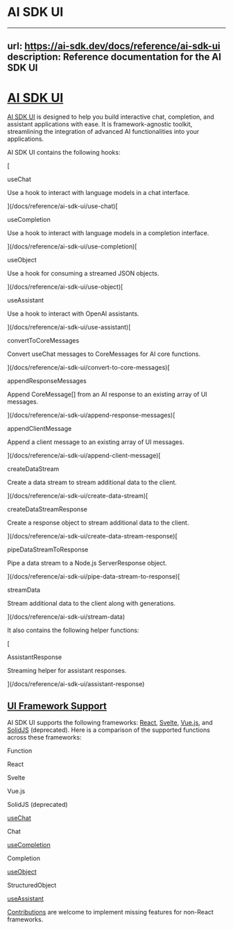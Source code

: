 # AI SDK UI


---
url: https://ai-sdk.dev/docs/reference/ai-sdk-ui
description: Reference documentation for the AI SDK UI
---


# [AI SDK UI](#ai-sdk-ui)


[AI SDK UI](/docs/ai-sdk-ui) is designed to help you build interactive chat, completion, and assistant applications with ease. It is framework-agnostic toolkit, streamlining the integration of advanced AI functionalities into your applications.

AI SDK UI contains the following hooks:

[

useChat

Use a hook to interact with language models in a chat interface.

](/docs/reference/ai-sdk-ui/use-chat)[

useCompletion

Use a hook to interact with language models in a completion interface.

](/docs/reference/ai-sdk-ui/use-completion)[

useObject

Use a hook for consuming a streamed JSON objects.

](/docs/reference/ai-sdk-ui/use-object)[

useAssistant

Use a hook to interact with OpenAI assistants.

](/docs/reference/ai-sdk-ui/use-assistant)[

convertToCoreMessages

Convert useChat messages to CoreMessages for AI core functions.

](/docs/reference/ai-sdk-ui/convert-to-core-messages)[

appendResponseMessages

Append CoreMessage\[\] from an AI response to an existing array of UI messages.

](/docs/reference/ai-sdk-ui/append-response-messages)[

appendClientMessage

Append a client message to an existing array of UI messages.

](/docs/reference/ai-sdk-ui/append-client-message)[

createDataStream

Create a data stream to stream additional data to the client.

](/docs/reference/ai-sdk-ui/create-data-stream)[

createDataStreamResponse

Create a response object to stream additional data to the client.

](/docs/reference/ai-sdk-ui/create-data-stream-response)[

pipeDataStreamToResponse

Pipe a data stream to a Node.js ServerResponse object.

](/docs/reference/ai-sdk-ui/pipe-data-stream-to-response)[

streamData

Stream additional data to the client along with generations.

](/docs/reference/ai-sdk-ui/stream-data)

It also contains the following helper functions:

[

AssistantResponse

Streaming helper for assistant responses.

](/docs/reference/ai-sdk-ui/assistant-response)


## [UI Framework Support](#ui-framework-support)


AI SDK UI supports the following frameworks: [React](https://react.dev/), [Svelte](https://svelte.dev/), [Vue.js](https://vuejs.org/), and [SolidJS](https://www.solidjs.com/) (deprecated). Here is a comparison of the supported functions across these frameworks:

Function

React

Svelte

Vue.js

SolidJS (deprecated)

[useChat](/docs/reference/ai-sdk-ui/use-chat)

Chat

[useCompletion](/docs/reference/ai-sdk-ui/use-completion)

Completion

[useObject](/docs/reference/ai-sdk-ui/use-object)

StructuredObject

[useAssistant](/docs/reference/ai-sdk-ui/use-assistant)

[Contributions](https://github.com/vercel/ai/blob/main/CONTRIBUTING.md) are welcome to implement missing features for non-React frameworks.
